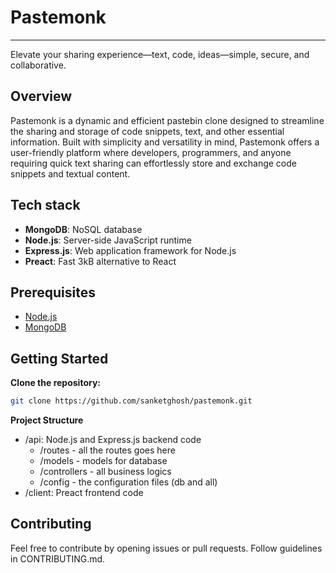 # Pastemonk

---

Elevate your sharing experience—text, code, ideas—simple, secure, and collaborative.

## Overview

Pastemonk is a dynamic and efficient pastebin clone designed to streamline the sharing and storage of code snippets, text, and other essential information. Built with simplicity and versatility in mind, Pastemonk offers a user-friendly platform where developers, programmers, and anyone requiring quick text sharing can effortlessly store and exchange code snippets and textual content.

## Tech stack

- **MongoDB**: NoSQL database
- **Node.js**: Server-side JavaScript runtime
- **Express.js**: Web application framework for Node.js
- **Preact**: Fast 3kB alternative to React

## Prerequisites

- [Node.js](https://nodejs.org/)
- [MongoDB](https://www.mongodb.com/try/download/community)

## Getting Started

**Clone the repository:**

```bash
git clone https://github.com/sanketghosh/pastemonk.git
```

**Project Structure**

- /api: Node.js and Express.js backend code
  - /routes - all the routes goes here
  - /models - models for database
  - /controllers - all business logics
  - /config - the configuration files (db and all)
- /client: Preact frontend code

## Contributing

Feel free to contribute by opening issues or pull requests. Follow guidelines in CONTRIBUTING.md.
